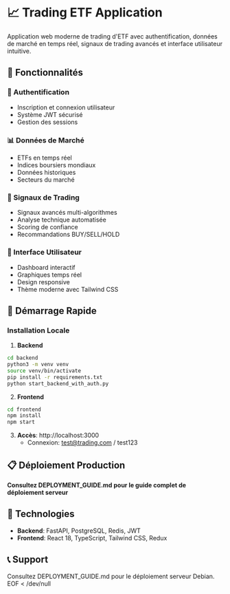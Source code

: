 # 📈 Trading ETF Application

Application web moderne de trading d'ETF avec authentification, données de marché en temps réel, signaux de trading avancés et interface utilisateur intuitive.

## 🌟 Fonctionnalités

### 🔐 Authentification
- Inscription et connexion utilisateur
- Système JWT sécurisé
- Gestion des sessions

### 📊 Données de Marché
- ETFs en temps réel
- Indices boursiers mondiaux
- Données historiques
- Secteurs du marché

### 🎯 Signaux de Trading
- Signaux avancés multi-algorithmes
- Analyse technique automatisée
- Scoring de confiance
- Recommandations BUY/SELL/HOLD

### 📱 Interface Utilisateur
- Dashboard interactif
- Graphiques temps réel
- Design responsive
- Thème moderne avec Tailwind CSS

## 🚀 Démarrage Rapide

### Installation Locale

1. **Backend**
```bash
cd backend
python3 -m venv venv
source venv/bin/activate
pip install -r requirements.txt
python start_backend_with_auth.py
```

2. **Frontend**
```bash
cd frontend
npm install
npm start
```

3. **Accès**: http://localhost:3000 
   - Connexion: test@trading.com / test123

## 📋 Déploiement Production

**Consultez DEPLOYMENT_GUIDE.md pour le guide complet de déploiement serveur**

## 🔧 Technologies

- **Backend**: FastAPI, PostgreSQL, Redis, JWT
- **Frontend**: React 18, TypeScript, Tailwind CSS, Redux

## 📞 Support

Consultez DEPLOYMENT_GUIDE.md pour le déploiement serveur Debian.
EOF < /dev/null
